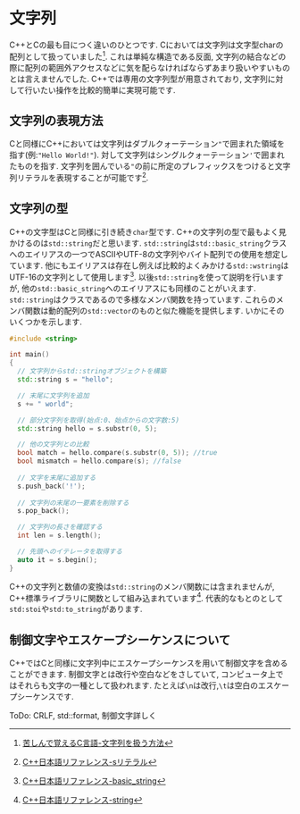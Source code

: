 # 文字列

C++とCの最も目につく違いのひとつです. Cにおいては文字列は文字型charの配列として扱っていました[^char_array]. これは単純な構造である反面, 文字列の結合などの際に配列の範囲外アクセスなどに気を配らなければならずあまり扱いやすいものとは言えませんでした. C++では専用の文字列型が用意されており, 文字列に対して行いたい操作を比較的簡単に実現可能です.

## 文字列の表現方法
Cと同様にC++においては文字列はダブルクォーテーション`"`で囲まれた領域を指す(例:`"Hello World!"`). 対して文字列はシングルクォーテーション`'`で囲まれたものを指す.
文字列を囲んでいる`"`の前に所定のプレフィックスをつけると文字列リテラルを表現することが可能です[^literal].

## 文字列の型
C++の文字型はCと同様に引き続き`char`型です. C++の文字列の型で最もよく見かけるのは`std::string`だと思います. `std::string`は`std::basic_string`クラスへのエイリアスの一つでASCIIやUTF-8の文字列やバイト配列での使用を想定しています. 他にもエイリアスは存在し例えば比較的よくみかける`std::wstring`はUTF-16の文字列として使用します[^basic_string].
以後`std::string`を使って説明を行いますが, 他の`std::basic_string`へのエイリアスにも同様のことがいえます. `std::string`はクラスであるので多様なメンバ関数を持っています. これらのメンバ関数は動的配列の`std::vector`のものと似た機能を提供します. いかにそのいくつかを示します.

```cpp:string_example.cpp
#include <string>

int main()
{
  // 文字列からstd::stringオブジェクトを構築
  std::string s = "hello";

  // 末尾に文字列を追加
  s += " world";

  // 部分文字列を取得(始点:0、始点からの文字数:5)
  std::string hello = s.substr(0, 5);

  // 他の文字列との比較
  bool match = hello.compare(s.substr(0, 5)); //true
  bool mismatch = hello.compare(s); //false
  
  // 文字を末尾に追加する
  s.push_back('!');
  
  // 文字列の末尾の一要素を削除する
  s.pop_back();

  // 文字列の長さを確認する
  int len = s.length();

  // 先頭へのイテレータを取得する
  auto it = s.begin();
}
```

C++の文字列と数値の変換は`std::string`のメンバ関数には含まれませんが, C++標準ライブラリに関数として組み込まれています[^string].
代表的なもとのとして`std:stoi`や`std:to_string`があります.

## 制御文字やエスケープシーケンスについて
C++ではCと同様に文字列中にエスケープシーケンスを用いて制御文字を含めることができます. 制御文字とは改行や空白などをさしていて, コンピュータ上ではそれらも文字の一種として扱われます.
たとえば`\n`は改行,`\t`は空白のエスケープシーケンスです. 

ToDo: CRLF, std::format, 制御文字詳しく



[^char_array]: [苦しんで覚えるC言語-文字列を扱う方法](https://9cguide.appspot.com/14-02.html)
[^literal]: [C++日本語リファレンス-sリテラル](https://cpprefjp.github.io/reference/string/basic_string/op_s.html)
[^basic_string]: [C++日本語リファレンス-basic_string](https://cpprefjp.github.io/reference/string/basic_string.html)
[^string]: [C++日本語リファレンス-string](https://cpprefjp.github.io/reference/string.html)




